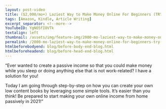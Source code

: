 ```yaml
---
layout: post-video
title: ($2,000/mo+) Laziest Way to Make Money Online For Beginners (TRY Today)
tags: [Amazon, Kindle, Article Writing]
excerpt_separator: <!--more-->
YouTubeID: YgNO5fIOVTk
textalign: left
thumbnail: /assets/img/feature-img/2000-mo-laziest-way-to-make-money-online-for-beginners-try-today.webp
permalink: /2000-mo-laziest-way-to-make-money-online-for-beginners-try-today/
htmlbeforebodyend: blog/before-body-end-blog.html
htmlbeforeheadend: blog/before-head-end-blog.html
---
```

“Ever wanted to create a passive income so that you could make money while you sleep or doing anything else that is not work-related? I have a solution for you!

Today I am going through step-by-step on how you can create your own low content books by leveraging some simple tools. It’s easier than you think! Be prepared to start making your own online income from home passively in 2021!”
